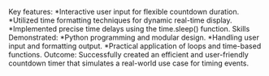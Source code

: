 Key features:
*Interactive user input for flexible countdown duration.
*Utilized time formatting techniques for dynamic real-time display.
*Implemented precise time delays using the time.sleep() function.
Skills Demonstrated:
*Python programming and modular design.
*Handling user input and formatting output.
*Practical application of loops and time-based functions.
Outcome:
Successfully created an efficient and user-friendly countdown timer that simulates a real-world use case for timing events.
